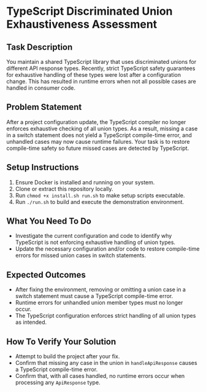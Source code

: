 # TypeScript Discriminated Union Exhaustiveness Assessment

## Task Description
You maintain a shared TypeScript library that uses discriminated unions for different API response types. Recently, strict TypeScript safety guarantees for exhaustive handling of these types were lost after a configuration change. This has resulted in runtime errors when not all possible cases are handled in consumer code.

## Problem Statement
After a project configuration update, the TypeScript compiler no longer enforces exhaustive checking of all union types. As a result, missing a case in a switch statement does not yield a TypeScript compile-time error, and unhandled cases may now cause runtime failures. Your task is to restore compile-time safety so future missed cases are detected by TypeScript.

## Setup Instructions
1. Ensure Docker is installed and running on your system.
2. Clone or extract this repository locally.
3. Run `chmod +x install.sh run.sh` to make setup scripts executable.
4. Run `./run.sh` to build and execute the demonstration environment.

## What You Need To Do
- Investigate the current configuration and code to identify why TypeScript is not enforcing exhaustive handling of union types.
- Update the necessary configuration and/or code to restore compile-time errors for missed union cases in switch statements.

## Expected Outcomes
- After fixing the environment, removing or omitting a union case in a switch statement must cause a TypeScript compile-time error.
- Runtime errors for unhandled union member types must no longer occur.
- The TypeScript configuration enforces strict handling of all union types as intended.

## How To Verify Your Solution
- Attempt to build the project after your fix.
- Confirm that missing any case in the union in `handleApiResponse` causes a TypeScript compile-time error.
- Confirm that, with all cases handled, no runtime errors occur when processing any `ApiResponse` type.
